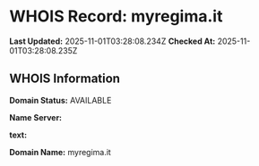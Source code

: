 # WHOIS Record: myregima.it

**Last Updated:** 2025-11-01T03:28:08.234Z
**Checked At:** 2025-11-01T03:28:08.235Z

## WHOIS Information

**Domain Status:** AVAILABLE

**Name Server:** 

**text:** 

**Domain Name:** myregima.it

